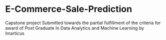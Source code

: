 # E-Commerce-Sale-Prediction
Capstone project Submitted towards the partial fulfillment of the criteria for award of Post Graduate In Data Analytics and Machine Learning by Imarticus
